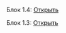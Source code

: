 Блок 1.4: <a href="https://yriy-kuskov.github.io/" target="_blank">Открыть</a>

Блок 1.3: <a href="https://yriy-kuskov.github.io/left-sidebar.html">Открыть</a>